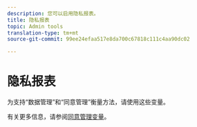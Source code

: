 ```yaml
---
description: 您可以启用隐私报表。
title: 隐私报表
topic: Admin tools
translation-type: tm+mt
source-git-commit: 99ee24efaa517e8da700c67818c111c4aa90dc02

---
```



# 隐私报表

为支持“数据管理”和“同意管理”衡量方法，请使用这些变量。

有关更多信息，请参阅[同意管理变量](/help/admin/c-data-governance/consent-variables.md)。

